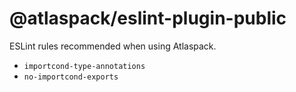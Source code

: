 # @atlaspack/eslint-plugin-public

ESLint rules recommended when using Atlaspack.

- `importcond-type-annotations`
- `no-importcond-exports`
